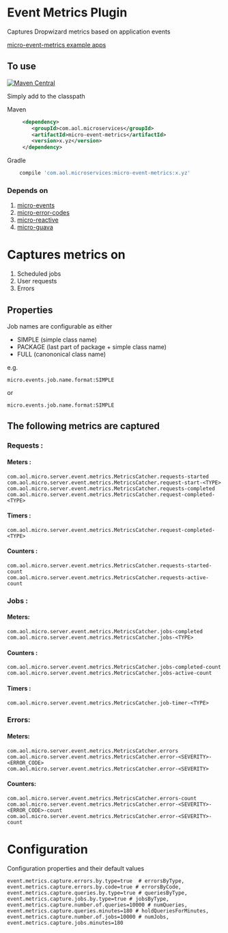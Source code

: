 # Event Metrics Plugin


Captures Dropwizard metrics based on application events 

[micro-event-metrics example apps](https://github.com/aol/micro-server/tree/master/micro-event-metrics/src/test/java/app) 

## To use

[![Maven Central](https://maven-badges.herokuapp.com/maven-central/com.aol.microservices/micro-event-metrics/badge.svg)](https://maven-badges.herokuapp.com/maven-central/com.aol.microservices/micro-event-metrics)

Simply add to the classpath

Maven 
```xml
     <dependency>
        <groupId>com.aol.microservices</groupId>  
        <artifactId>micro-event-metrics</artifactId>
        <version>x.yz</version>
     </dependency>
```   
Gradle
```groovy
    compile 'com.aol.microservices:micro-event-metrics:x.yz'
```
### Depends on

1. [micro-events](https://github.com/aol/micro-server/tree/master/micro-events)
1. [micro-error-codes](https://github.com/aol/micro-server/tree/master/micro-error-codes)
3. [micro-reactive](https://github.com/aol/micro-server/tree/master/micro-reactive)
4. [micro-guava](https://github.com/aol/micro-server/tree/master/micro-guava)

# Captures metrics on

1. Scheduled jobs
2. User requests
3. Errors


## Properties 

Job names are configurable as either 

* SIMPLE (simple class name)
* PACKAGE (last part of package + simple class name)
* FULL (canononical class name)

e.g.

    micro.events.job.name.format:SIMPLE
    
or

    micro.events.job.name.format:SIMPLE 

## The following metrics are captured

### Requests :

#### Meters :

```text
com.aol.micro.server.event.metrics.MetricsCatcher.requests-started
com.aol.micro.server.event.metrics.MetricsCatcher.request-start-<TYPE>
com.aol.micro.server.event.metrics.MetricsCatcher.requests-completed
com.aol.micro.server.event.metrics.MetricsCatcher.request-completed-<TYPE>
```

#### Timers :

```text
com.aol.micro.server.event.metrics.MetricsCatcher.request-completed-<TYPE>
```

#### Counters : 
```text
com.aol.micro.server.event.metrics.MetricsCatcher.requests-started-count
com.aol.micro.server.event.metrics.MetricsCatcher.requests-active-count
```

### Jobs :

#### Meters:
```text
com.aol.micro.server.event.metrics.MetricsCatcher.jobs-completed
com.aol.micro.server.event.metrics.MetricsCatcher.jobs-<TYPE>
```

#### Counters :
```text
com.aol.micro.server.event.metrics.MetricsCatcher.jobs-completed-count
com.aol.micro.server.event.metrics.MetricsCatcher.jobs-active-count
```

#### Timers :
```text
com.aol.micro.server.event.metrics.MetricsCatcher.job-timer-<TYPE>
```

### Errors:

#### Meters:
```text
com.aol.micro.server.event.metrics.MetricsCatcher.errors
com.aol.micro.server.event.metrics.MetricsCatcher.error-<SEVERITY>-<ERROR_CODE>
com.aol.micro.server.event.metrics.MetricsCatcher.error-<SEVERITY>
```

#### Counters:
```text
com.aol.micro.server.event.metrics.MetricsCatcher.errors-count
com.aol.micro.server.event.metrics.MetricsCatcher.error-<SEVERITY>-<ERROR_CODE>-count
com.aol.micro.server.event.metrics.MetricsCatcher.error-<SEVERITY>-count
```

# Configuration

Configuration properties and their default values

```text
event.metrics.capture.errors.by.type=true  # errorsByType,
event.metrics.capture.errors.by.code=true # errorsByCode,
event.metrics.capture.queries.by.type=true # queriesByType,
event.metrics.capture.jobs.by.type=true # jobsByType,
event.metrics.capture.number.of.queries=10000 # numQueries,
event.metrics.capture.queries.minutes=180 # holdQueriesForMinutes,
event.metrics.capture.number.of.jobs=10000 # numJobs,
event.metrics.capture.jobs.minutes=180
```

